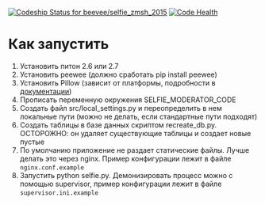 [ ![Codeship Status for beevee/selfie_zmsh_2015](https://codeship.com/projects/7a3ec780-7d49-0132-04d9-42f9cc6659ff/status?branch=dump)](https://codeship.com/projects/56612) [![Code Health](https://landscape.io/github/beevee/selfie_zmsh_2015/dump/landscape.svg)](https://landscape.io/github/beevee/selfie_zmsh_2015/dump)

Как запустить
=============

1. Установить питон 2.6 или 2.7
2. Установить peewee (должно сработать pip install peewee)
3. Установить Pillow (зависит от платформы, подробности в [документации](https://pillow.readthedocs.org/installation.html))
4. Прописать переменную окружения SELFIE_MODERATOR_CODE
5. Создать файл src/local_settings.py и переопределить в нем локальные пути (можно не делать, если стандартные пути подходят)
6. Создать таблицы в базе данных скриптом recreate_db.py. ОСТОРОЖНО: он удаляет существующие таблицы и создает новые пустые
7. По умолчанию приложение не раздает статические файлы. Лучше делать это через nginx. Пример конфигурации лежит в файле `nginx.conf.example`
8. Запустить python selfie.py. Демонизировать процесс можно с помощью supervisor, пример конфигурации лежит в файле `supervisor.ini.example`